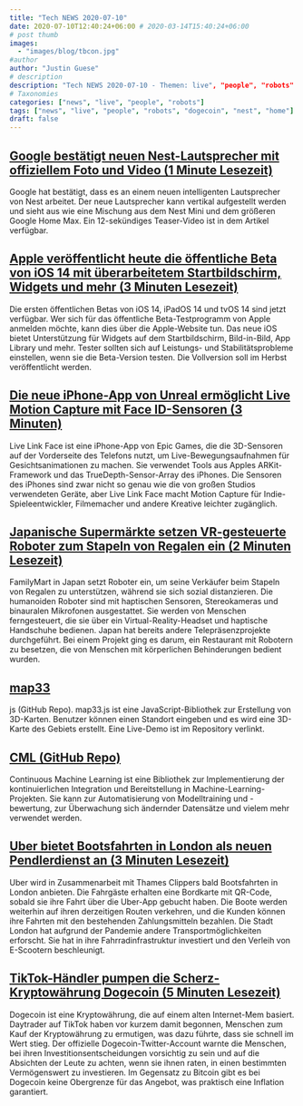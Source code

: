 ```yaml
---
title: "Tech NEWS 2020-07-10"
date: 2020-07-10T12:40:24+06:00 # 2020-03-14T15:40:24+06:00
# post thumb
images:
  - "images/blog/tbcon.jpg"
#author
author: "Justin Guese"
# description
description: "Tech NEWS 2020-07-10 - Themen: live", "people", "robots"
# Taxonomies
categories: ["news", "live", "people", "robots"]
tags: ["news", "live", "people", "robots", "dogecoin", "nest", "home"]
draft: false
---
```


## [Google bestätigt neuen Nest-Lautsprecher mit offiziellem Foto und Video (1 Minute Lesezeit)](https://www.theverge.com/2020/7/9/21319541/new-google-nest-smart-speaker-confirmed-photo/1/01000173383beedf-730bbb4b-7d00-420d-b5ed-f5b91905bfbb-000000/PE4HJM7vhGduBD9J8S-PC_6xoLsZ3tGlnRh3X5DVi_s=149)

 Google hat bestätigt, dass es an einem neuen intelligenten Lautsprecher von Nest arbeitet. Der neue Lautsprecher kann vertikal aufgestellt werden und sieht aus wie eine Mischung aus dem Nest Mini und dem größeren Google Home Max. Ein 12-sekündiges Teaser-Video ist in dem Artikel verfügbar.

## [Apple veröffentlicht heute die öffentliche Beta von iOS 14 mit überarbeitetem Startbildschirm, Widgets und mehr (3 Minuten Lesezeit)](https://9to5mac.com/2020/07/09/ios-14-public-beta//1/01000173383beedf-730bbb4b-7d00-420d-b5ed-f5b91905bfbb-000000/xPKDDONgqDd79tf28XO92CyI6TjvpW8j0Xe1UTPd6f0=149)

 Die ersten öffentlichen Betas von iOS 14, iPadOS 14 und tvOS 14 sind jetzt verfügbar. Wer sich für das öffentliche Beta-Testprogramm von Apple anmelden möchte, kann dies über die Apple-Website tun. Das neue iOS bietet Unterstützung für Widgets auf dem Startbildschirm, Bild-in-Bild, App Library und mehr. Tester sollten sich auf Leistungs- und Stabilitätsprobleme einstellen, wenn sie die Beta-Version testen. Die Vollversion soll im Herbst veröffentlicht werden.

## [Die neue iPhone-App von Unreal ermöglicht Live Motion Capture mit Face ID-Sensoren (3 Minuten)](https://arstechnica.com/gadgets/2020/07/unreals-new-iphone-app-does-live-motion-capture-with-face-id-sensors//1/01000173383beedf-730bbb4b-7d00-420d-b5ed-f5b91905bfbb-000000/liK1gGjvXUv2gTOPZzn5XF5y-KJUiWbW9T8JEBKNy38=149)

 Live Link Face ist eine iPhone-App von Epic Games, die die 3D-Sensoren auf der Vorderseite des Telefons nutzt, um Live-Bewegungsaufnahmen für Gesichtsanimationen zu machen. Sie verwendet Tools aus Apples ARKit-Framework und das TrueDepth-Sensor-Array des iPhones. Die Sensoren des iPhones sind zwar nicht so genau wie die von großen Studios verwendeten Geräte, aber Live Link Face macht Motion Capture für Indie-Spieleentwickler, Filmemacher und andere Kreative leichter zugänglich.

## [Japanische Supermärkte setzen VR-gesteuerte Roboter zum Stapeln von Regalen ein (2 Minuten Lesezeit)](https://www.digitaltrends.com/news/convenience-store-vr-robot-shelfstacker/1/01000173383beedf-730bbb4b-7d00-420d-b5ed-f5b91905bfbb-000000/tBscHHNMpPATHMCCFDvTYEq6cM-A45XYadwwfhn4kSk=149)

 FamilyMart in Japan setzt Roboter ein, um seine Verkäufer beim Stapeln von Regalen zu unterstützen, während sie sich sozial distanzieren. Die humanoiden Roboter sind mit haptischen Sensoren, Stereokameras und binauralen Mikrofonen ausgestattet. Sie werden von Menschen ferngesteuert, die sie über ein Virtual-Reality-Headset und haptische Handschuhe bedienen. Japan hat bereits andere Telepräsenzprojekte durchgeführt. Bei einem Projekt ging es darum, ein Restaurant mit Robotern zu besetzen, die von Menschen mit körperlichen Behinderungen bedient wurden.

## [map33](https://github.com/blaze33/map33.js/1/01000173383beedf-730bbb4b-7d00-420d-b5ed-f5b91905bfbb-000000/5-xjW72njTE3UexwpzeMREApx-Bk-UMCR9PHwSVPa8I=149)

js (GitHub Repo). map33.js ist eine JavaScript-Bibliothek zur Erstellung von 3D-Karten. Benutzer können einen Standort eingeben und es wird eine 3D-Karte des Gebiets erstellt. Eine Live-Demo ist im Repository verlinkt.

## [CML (GitHub Repo)](https://github.com/iterative/cml/1/01000173383beedf-730bbb4b-7d00-420d-b5ed-f5b91905bfbb-000000/OQVnh9H4E1WpNI2GXNJc3_mJb5xbaLX_mA1VohkJXDw=149)

 Continuous Machine Learning ist eine Bibliothek zur Implementierung der kontinuierlichen Integration und Bereitstellung in Machine-Learning-Projekten. Sie kann zur Automatisierung von Modelltraining und -bewertung, zur Überwachung sich ändernder Datensätze und vielem mehr verwendet werden.

## [Uber bietet Bootsfahrten in London als neuen Pendlerdienst an (3 Minuten Lesezeit)](https://www.theverge.com/2020/7/8/21317224/uber-commuter-boat-thames-clipper-london-riverboat-service/1/01000173383beedf-730bbb4b-7d00-420d-b5ed-f5b91905bfbb-000000/cdWxJdw-vAVLsNoGsjbvm5zSJVB1e99f6c3rq5l5eEc=149)

 Uber wird in Zusammenarbeit mit Thames Clippers bald Bootsfahrten in London anbieten. Die Fahrgäste erhalten eine Bordkarte mit QR-Code, sobald sie ihre Fahrt über die Uber-App gebucht haben. Die Boote werden weiterhin auf ihren derzeitigen Routen verkehren, und die Kunden können ihre Fahrten mit den bestehenden Zahlungsmitteln bezahlen. Die Stadt London hat aufgrund der Pandemie andere Transportmöglichkeiten erforscht. Sie hat in ihre Fahrradinfrastruktur investiert und den Verleih von E-Scootern beschleunigt.

## [TikTok-Händler pumpen die Scherz-Kryptowährung Dogecoin (5 Minuten Lesezeit)](https://fortune.com/2020/07/09/tiktok-dogecoin-challenge//1/01000173383beedf-730bbb4b-7d00-420d-b5ed-f5b91905bfbb-000000/XFfMgLXMI9MVXNqjJ-ZFM0NyPDFtvd-fhof0IJ1yucM=149)

 Dogecoin ist eine Kryptowährung, die auf einem alten Internet-Mem basiert. Daytrader auf TikTok haben vor kurzem damit begonnen, Menschen zum Kauf der Kryptowährung zu ermutigen, was dazu führte, dass sie schnell im Wert stieg. Der offizielle Dogecoin-Twitter-Account warnte die Menschen, bei ihren Investitionsentscheidungen vorsichtig zu sein und auf die Absichten der Leute zu achten, wenn sie ihnen raten, in einen bestimmten Vermögenswert zu investieren. Im Gegensatz zu Bitcoin gibt es bei Dogecoin keine Obergrenze für das Angebot, was praktisch eine Inflation garantiert.

